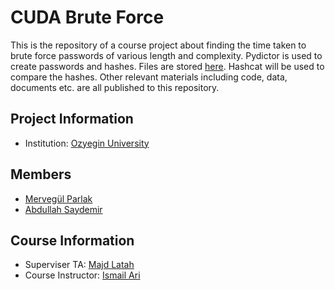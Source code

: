 # CUDA Brute Force 

This is the repository of a course project about finding the time taken to brute force passwords of various length and complexity. Pydictor is used to create passwords and hashes. Files are stored [here](https://drive.google.com/drive/folders/1GS69Dri1jtHbZu4Ypk7VMBoaJ6jWL3p_?usp=sharing). Hashcat will be used to compare the hashes. Other relevant materials including code, data, documents etc. are all published to this repository.

## Project Information
- Institution: [Ozyegin University](https://www.ozyegin.edu.tr/en)

## Members
- [Mervegül Parlak](https://github.com/ctllmp)
- [Abdullah Saydemir](https://github.com/Saydemr)

## Course Information
- Superviser TA: [Majd Latah](https://github.com/majdlatah)
- Course Instructor: [Ismail Ari](https://faculty.ozyegin.edu.tr/ismailari/)
